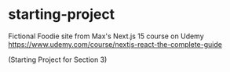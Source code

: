 # starting-project
Fictional Foodie site from Max's Next.js 15 course on Udemy
https://www.udemy.com/course/nextjs-react-the-complete-guide

(Starting Project for Section 3)